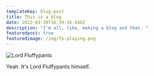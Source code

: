 ```yaml
---
templateKey: blog-post
title: This is a blog
date: 2022-03-30T16:39:56.646Z
description: "I'm all, like, making a blog and that. "
featuredpost: true
featuredimage: /img/fp-playing.png
---
```

![Lord Fluffypants](/img/fp-playing.png)

Yeah. It's Lord Fluffypants himself.